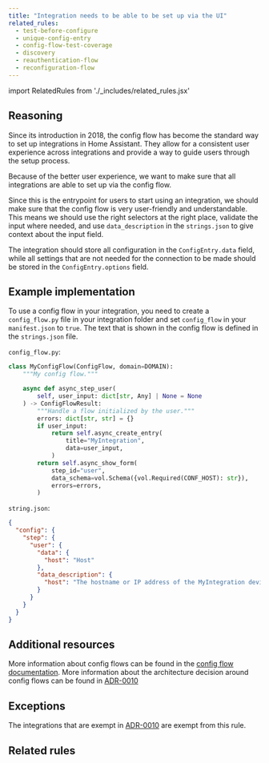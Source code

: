 ```yaml
---
title: "Integration needs to be able to be set up via the UI"
related_rules:
  - test-before-configure
  - unique-config-entry
  - config-flow-test-coverage
  - discovery
  - reauthentication-flow
  - reconfiguration-flow
---
```

import RelatedRules from './_includes/related_rules.jsx'

## Reasoning

Since its introduction in 2018, the config flow has become the standard way to set up integrations in Home Assistant.
They allow for a consistent user experience across integrations and provide a way to guide users through the setup process.

Because of the better user experience, we want to make sure that all integrations are able to set up via the config flow.

Since this is the entrypoint for users to start using an integration, we should make sure that the config flow is very user-friendly and understandable.
This means we should use the right selectors at the right place, validate the input where needed, and use `data_description` in the `strings.json` to give context about the input field.

The integration should store all configuration in the `ConfigEntry.data` field, while all settings that are not needed for the connection to be made should be stored in the `ConfigEntry.options` field.

## Example implementation

To use a config flow in your integration, you need to create a `config_flow.py` file in your integration folder and set `config_flow` in your `manifest.json` to `true`.
The text that is shown in the config flow is defined in the `strings.json` file.

`config_flow.py`:
```python
class MyConfigFlow(ConfigFlow, domain=DOMAIN):
    """My config flow."""

    async def async_step_user(
        self, user_input: dict[str, Any] | None = None
    ) -> ConfigFlowResult:
        """Handle a flow initialized by the user."""
        errors: dict[str, str] = {}
        if user_input:
            return self.async_create_entry(
                title="MyIntegration",
                data=user_input,
            )
        return self.async_show_form(
            step_id="user",
            data_schema=vol.Schema({vol.Required(CONF_HOST): str}),
            errors=errors,
        )
```

`string.json`: 
```json
{
  "config": {
    "step": {
      "user": {
        "data": {
          "host": "Host"
        },
        "data_description": {
          "host": "The hostname or IP address of the MyIntegration device."
        }
      }
    }
  }
}
```

## Additional resources

More information about config flows can be found in the [config flow documentation](../../../config_entries_config_flow_handler).
More information about the architecture decision around config flows can be found in [ADR-0010](https://github.com/home-assistant/architecture/blob/master/adr/0010-integration-configuration.md)

## Exceptions

The integrations that are exempt in [ADR-0010](https://github.com/home-assistant/architecture/blob/master/adr/0010-integration-configuration.md) are exempt from this rule.

## Related rules

<RelatedRules relatedRules={frontMatter.related_rules}></RelatedRules>